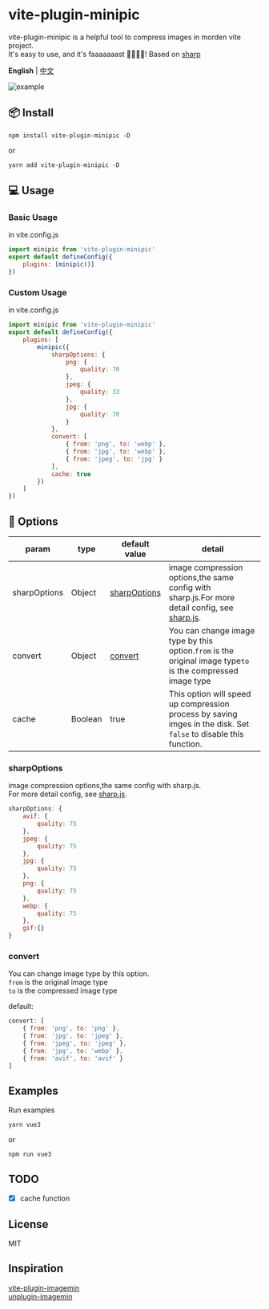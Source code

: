 # vite-plugin-minipic

vite-plugin-minipic is a helpful tool to compress images in morden vite project.  
It's easy to use, and it's faaaaaaast 🚀🚀🚀🚀!
Based on [sharp](https://github.com/lovell/sharp)

**English** | [中文](README.CN.md)

![example](https://img1.imgtp.com/2023/10/07/WVYs4Ca8.gif)

## 📦 Install

```
npm install vite-plugin-minipic -D
```

or

```
yarn add vite-plugin-minipic -D
```

## 💻 Usage

### Basic Usage

in vite.config.js

```javascript
import minipic from 'vite-plugin-minipic'
export default defineConfig({
	plugins: [minipic()]
})
```

### Custom Usage

in vite.config.js

```javascript
import minipic from 'vite-plugin-minipic'
export default defineConfig({
	plugins: [
		minipic({
			sharpOptions: {
				png: {
					quality: 70
				},
				jpeg: {
					quality: 33
				},
				jpg: {
					quality: 70
				}
			},
			convert: [
				{ from: 'png', to: 'webp' },
				{ from: 'jpg', to: 'webp' },
				{ from: 'jpeg', to: 'jpg' }
			],
			cache: true
		})
	]
})
```

## 🔨 Options

| param        | type    | default value                 | detail                                                                                                                                           |
| ------------ | ------- | ----------------------------- | ------------------------------------------------------------------------------------------------------------------------------------------------ |
| sharpOptions | Object  | [sharpOptions](#sharpoptions) | image compression options,the same config with sharp.js.For more detail config, see [sharp.js](https://sharp.pixelplumbing.com/api-output#jpeg). |
| convert      | Object  | [convert](#convert)           | You can change image type by this option.`from` is the original image type`to` is the compressed image type                                      |
| cache        | Boolean | true                          | This option will speed up compression process by saving imges in the disk. Set `false` to disable this function.                                 |

### sharpOptions

image compression options,the same config with sharp.js.  
For more detail config, see [sharp.js](https://sharp.pixelplumbing.com/api-output#jpeg).

```javascript
sharpOptions: {
	avif: {
		quality: 75
	},
	jpeg: {
		quality: 75
	},
	jpg: {
		quality: 75
	},
	png: {
		quality: 75
	},
	webp: {
		quality: 75
	},
	gif:{}
}
```

### convert

You can change image type by this option.  
`from` is the original image type  
`to` is the compressed image type

default:

```javascript
convert: [
	{ from: 'png', to: 'png' },
	{ from: 'jpg', to: 'jpeg' },
	{ from: 'jpeg', to: 'jpeg' },
	{ from: 'jpg', to: 'webp' },
	{ from: 'avif', to: 'avif' }
]
```

## Examples

Run examples

```
yarn vue3
```

or

```
npm run vue3
```

## TODO

- [x] cache function

## License

MIT

## Inspiration

[vite-plugin-imagemin](https://github.com/vbenjs/vite-plugin-imagemin)  
[unplugin-imagemin](https://github.com/ErKeLost/unplugin-imagemin)
